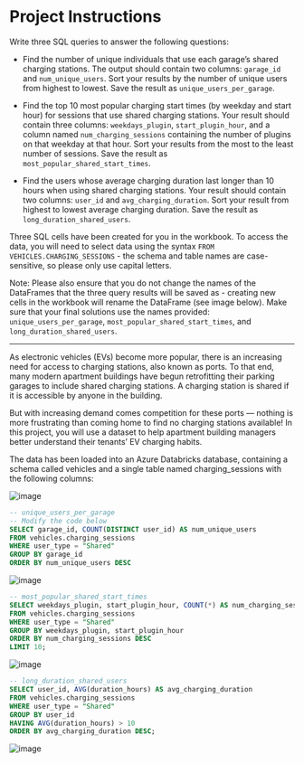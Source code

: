 # Project Instructions

Write three SQL queries to answer the following questions:

- Find the number of unique individuals that use each garage’s shared charging stations. The output should contain two columns: `garage_id` and `num_unique_users`. Sort your results by the number of unique users from highest to lowest. Save the result as `unique_users_per_garage`.

- Find the top 10 most popular charging start times (by weekday and start hour) for sessions that use shared charging stations. Your result should contain three columns: `weekdays_plugin`, `start_plugin_hour`, and a column named `num_charging_sessions` containing the number of plugins on that weekday at that hour. Sort your results from the most to the least number of sessions. Save the result as `most_popular_shared_start_times`.

- Find the users whose average charging duration last longer than 10 hours when using shared charging stations. Your result should contain two columns: `user_id` and `avg_charging_duration`. Sort your result from highest to lowest average charging duration. Save the result as `long_duration_shared_users`.

Three SQL cells have been created for you in the workbook. To access the data, you will need to select data using the syntax `FROM VEHICLES.CHARGING_SESSIONS` - the schema and table names are case-sensitive, so please only use capital letters.

Note: Please also ensure that you do not change the names of the DataFrames that the three query results will be saved as - creating new cells in the workbook will rename the DataFrame (see image below). Make sure that your final solutions use the names provided: `unique_users_per_garage`, `most_popular_shared_start_times`, and `long_duration_shared_users`.

---------------------

As electronic vehicles (EVs) become more popular, there is an increasing need for access to charging stations, also known as ports. To that end, many modern apartment buildings have begun retrofitting their parking garages to include shared charging stations. A charging station is shared if it is accessible by anyone in the building.

But with increasing demand comes competition for these ports — nothing is more frustrating than coming home to find no charging stations available! In this project, you will use a dataset to help apartment building managers better understand their tenants’ EV charging habits.

The data has been loaded into an Azure Databricks database, containing a schema called vehicles and a single table named charging_sessions with the following columns:

![image](https://github.com/user-attachments/assets/8252be0b-9b2c-4f3a-b5fc-5bbbfbf0c022)

```SQL
-- unique_users_per_garage
-- Modify the code below
SELECT garage_id, COUNT(DISTINCT user_id) AS num_unique_users
FROM vehicles.charging_sessions
WHERE user_type = "Shared"
GROUP BY garage_id
ORDER BY num_unique_users DESC
```

![image](https://github.com/user-attachments/assets/8c050f0e-75c8-4b81-8f4e-a7cc383a3239)


```SQL
-- most_popular_shared_start_times
SELECT weekdays_plugin, start_plugin_hour, COUNT(*) AS num_charging_sessions
FROM vehicles.charging_sessions
WHERE user_type = "Shared"
GROUP BY weekdays_plugin, start_plugin_hour
ORDER BY num_charging_sessions DESC
LIMIT 10;
```

![image](https://github.com/user-attachments/assets/efe9cdc4-9bce-4896-a8fc-736550143906)


```SQL
-- long_duration_shared_users
SELECT user_id, AVG(duration_hours) AS avg_charging_duration
FROM vehicles.charging_sessions
WHERE user_type = "Shared"
GROUP BY user_id
HAVING AVG(duration_hours) > 10
ORDER BY avg_charging_duration DESC;
```

![image](https://github.com/user-attachments/assets/286b0040-5afd-40dc-8ffd-635e7f392896)

